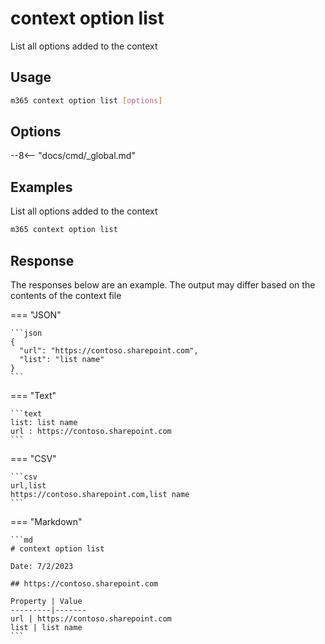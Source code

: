 # context option list

List all options added to the context

## Usage

```sh
m365 context option list [options]
```

## Options

--8<-- "docs/cmd/_global.md"

## Examples

List all options added to the context

```sh
m365 context option list
```

## Response

The responses below are an example. The output may differ based on the contents of the context file

=== "JSON"

    ```json
    {
      "url": "https://contoso.sharepoint.com",
      "list": "list name"
    }
    ```

=== "Text"

    ```text
    list: list name
    url : https://contoso.sharepoint.com
    ```

=== "CSV"

    ```csv
    url,list
    https://contoso.sharepoint.com,list name
    ```

=== "Markdown"

    ```md
    # context option list

    Date: 7/2/2023

    ## https://contoso.sharepoint.com

    Property | Value
    ---------|-------
    url | https://contoso.sharepoint.com
    list | list name
    ```
